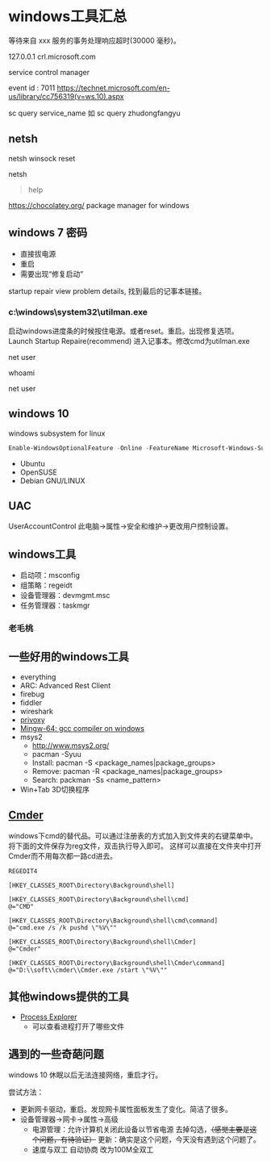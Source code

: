 # windows工具汇总

等待来自 xxx 服务的事务处理响应超时(30000 毫秒)。

127.0.0.1 crl.microsoft.com

service control manager

event id : 7011
https://technet.microsoft.com/en-us/library/cc756319(v=ws.10).aspx

sc query service_name
如
sc query zhudongfangyu


## netsh
netsh winsock reset

netsh 
> help


https://chocolatey.org/ package manager for windows


## windows 7 密码
* 直接拔电源
* 重启
* 需要出现“修复启动”

startup repair
view problem details, 找到最后的记事本链接。


### c:\\windows\\system32\\utilman.exe

启动windows进度条的时候按住电源。或者reset。重启。出现修复选项。Launch Startup Repaire(recommend)
进入记事本。修改cmd为utilman.exe


net user

whoami

net user

## windows 10

windows subsystem for linux

```powershell
Enable-WindowsOptionalFeature -Online -FeatureName Microsoft-Windows-Subsystem-Linux
```

* Ubuntu
* OpenSUSE
* Debian GNU/LINUX


## UAC
UserAccountControl
此电脑->属性->安全和维护->更改用户控制设置。

## windows工具

* 启动项：msconfig
* 组策略：regeidt
* 设备管理器：devmgmt.msc
* 任务管理器：taskmgr

### 老毛桃


## 一些好用的windows工具

* everything
* ARC: Advanced Rest Client
* firebug
* fiddler
* wireshark
* [privoxy](http://www.privoxy.org/)
* [Mingw-64: gcc compiler on windows](http://mingw-w64.org/doku.php/start)
* msys2
    * http://www.msys2.org/
    * pacman -Syuu
    * Install: pacman -S <package_names|package_groups>
    * Remove: pacman -R <package_names|package_groups>
    * Search: packman -Ss <name_pattern>
*  Win+Tab 3D切换程序

## [Cmder](http://cmder.net/)

windows下cmd的替代品。可以通过注册表的方式加入到文件夹的右键菜单中。
将下面的文件保存为reg文件，双击执行导入即可。
这样可以直接在文件夹中打开Cmder而不用每次都一路cd进去。

```
REGEDIT4

[HKEY_CLASSES_ROOT\Directory\Background\shell]

[HKEY_CLASSES_ROOT\Directory\Background\shell\cmd]
@="CMD"

[HKEY_CLASSES_ROOT\Directory\Background\shell\cmd\command]
@="cmd.exe /s /k pushd \"%V\""

[HKEY_CLASSES_ROOT\Directory\Background\shell\Cmder]
@="Cmder"

[HKEY_CLASSES_ROOT\Directory\Background\shell\Cmder\command]
@="D:\\soft\\cmder\\Cmder.exe /start \"%V\""
```


## 其他windows提供的工具

* [Process Explorer](https://docs.microsoft.com/en-us/sysinternals/downloads/process-explorer)
    - 可以查看进程打开了哪些文件

## 遇到的一些奇葩问题

windows 10 休眠以后无法连接网络，重启才行。

尝试方法：
* 更新网卡驱动，重启。发现网卡属性面板发生了变化。简洁了很多。
* 设备管理器->网卡->属性->高级
    - 电源管理：允许计算机关闭此设备以节省电源 去掉勾选，~~（感觉主要是这个问题，有待验证）~~ 更新：确实是这个问题，今天没有遇到这个问题了。
    - 速度与双工 自动协商 改为100M全双工